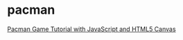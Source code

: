 # pacman

[Pacman Game Tutorial with JavaScript and HTML5 Canvas](https://www.youtube.com/watch?v=5IMXpp3rohQ)
